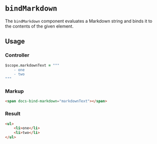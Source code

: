 # `bindMarkdown`

The `bindMarkdown` component evaluates a Markdown string and binds it to the contents of the given element.

## Usage

### Controller
```coffeescript
$scope.markdownText = """
    - one
    - two
"""
```

### Markup
```html
<span docs-bind-markdown="markdownText"></span>
```

### Result
```html
<ul>
    <li>one</li>
    <li>two</li>
</ul>
```
